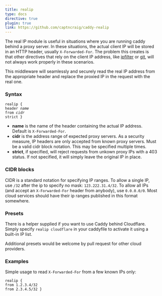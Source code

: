 ```yaml
---
title: realip
type: docs
directive: true
plugin: true
link: https://github.com/captncraig/caddy-realip
---
```


The real IP module is useful in situations where you are running caddy behind a proxy server.
In these situations, the actual client IP will be stored in an HTTP header, usually `X-Forwarded-For`. The problem this creates is that other directives that rely on the client IP address, like [ipfilter](/docs/ipfilter) or [git](/docs/git), will not always work properly in these scenarios.

This middleware will seamlessly and securely read the real IP address from the appropriate header and replace the proxied IP in the request with the real one.

### Syntax

<code class="block"><span class="hl-directive">realip</span> {
    <span class="hl-subdirective">header</span> <i>name</i>
	<span class="hl-subdirective">from</span>   <i>cidr</i>
	<span class="hl-subdirective">strict</span>
}</code>

- **name** is the name of the header containing the actual IP address. Default is `X-Forwarded-For`.
- **cidr** is the address range of expected proxy servers. As a security measure, IP headers are only accepted from known proxy servers. Must be a valid cidr block notation. This may be specified multiple times.
- **strict**, if specified, will reject requests from unkown proxy IPs with a 403 status. If not specified, it will simply leave the original IP in place.


### CIDR blocks

CIDR is a standard notation for specifying IP ranges. To allow a single IP, use `/32` after the ip to specify no mask: `123.222.31.4/32`. To allow all IPs (and accept an `X-Forwarded-For` header from anybody), use `0.0.0.0/0`. Most cloud services should have their ip ranges published in this format somewhere.


### Presets

There is a helper supplied if you want to use Caddy behind Cloudflare. Simply specify `realip cloudflare` in your caddyfile to activate it using a built-in IP list.

Additional presets would be welcome by pull request for other cloud providers.



### Examples

Simple usage to read `X-Forwarded-For` from a few known IPs only:

<code class="block"><span class="hl-directive">realip</span> {
	<span class="hl-subdirective">from</span> 1.2.3.4/32
	<span class="hl-subdirective">from</span> 2.3.4.5/32
}</code>
